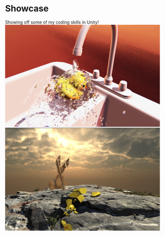 # Showcase<br>
Showing off some of my coding skills in Unity!
![Screen space refraction to give fluid like appearance to particles](duckfaucet.png "Screen space Refraction")
![Duck get shattered, the hare gets space cut](shatter.png "Space cut & Shatter")
